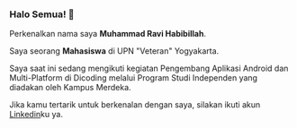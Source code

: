 ### Halo Semua! 👋
Perkenalkan nama saya **Muhammad Ravi Habibillah**.

Saya seorang **Mahasiswa** di UPN "Veteran" Yogyakarta.

Saya saat ini sedang mengikuti kegiatan Pengembang Aplikasi Android dan Multi-Platform di Dicoding 
melalui Program Studi Independen yang diadakan oleh Kampus Merdeka.

Jika kamu tertarik untuk berkenalan dengan saya, silakan ikuti akun [Linkedin](https://www.linkedin.com/in/muhammad-ravi-habibillah-7b207b175/)ku ya.

<!--
**ravihabibillah/ravihabibillah** is a ✨ _special_ ✨ repository because its `README.md` (this file) appears on your GitHub profile.

Here are some ideas to get you started:

- 🔭 I’m currently working on ...
- 🌱 I’m currently learning ...
- 👯 I’m looking to collaborate on ...
- 🤔 I’m looking for help with ...
- 💬 Ask me about ...
- 📫 How to reach me: ...
- 😄 Pronouns: ...
- ⚡ Fun fact: ...
-->
